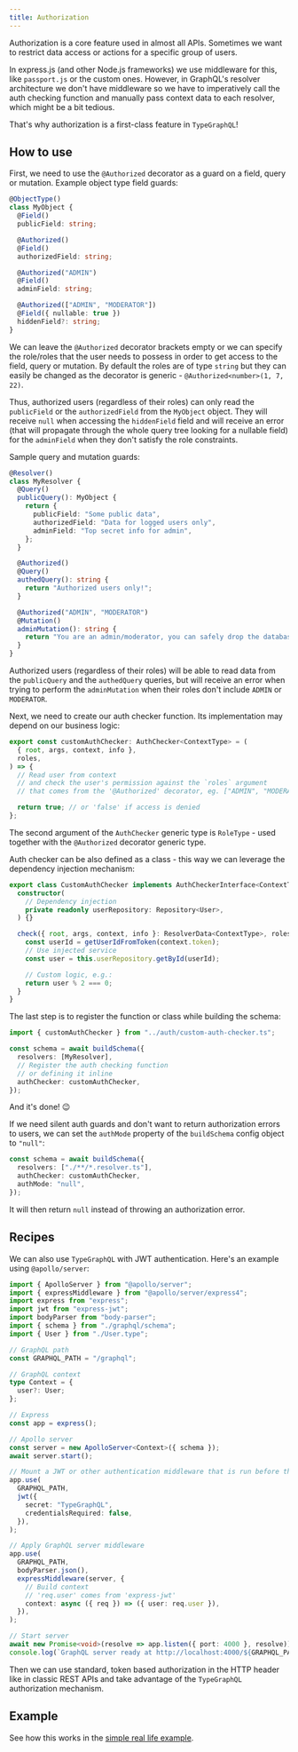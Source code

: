 ```yaml
---
title: Authorization
---
```


Authorization is a core feature used in almost all APIs. Sometimes we want to restrict data access or actions for a specific group of users.

In express.js (and other Node.js frameworks) we use middleware for this, like `passport.js` or the custom ones. However, in GraphQL's resolver architecture we don't have middleware so we have to imperatively call the auth checking function and manually pass context data to each resolver, which might be a bit tedious.

That's why authorization is a first-class feature in `TypeGraphQL`!

## How to use

First, we need to use the `@Authorized` decorator as a guard on a field, query or mutation.
Example object type field guards:

```ts
@ObjectType()
class MyObject {
  @Field()
  publicField: string;

  @Authorized()
  @Field()
  authorizedField: string;

  @Authorized("ADMIN")
  @Field()
  adminField: string;

  @Authorized(["ADMIN", "MODERATOR"])
  @Field({ nullable: true })
  hiddenField?: string;
}
```

We can leave the `@Authorized` decorator brackets empty or we can specify the role/roles that the user needs to possess in order to get access to the field, query or mutation.
By default the roles are of type `string` but they can easily be changed as the decorator is generic - `@Authorized<number>(1, 7, 22)`.

Thus, authorized users (regardless of their roles) can only read the `publicField` or the `authorizedField` from the `MyObject` object. They will receive `null` when accessing the `hiddenField` field and will receive an error (that will propagate through the whole query tree looking for a nullable field) for the `adminField` when they don't satisfy the role constraints.

Sample query and mutation guards:

```ts
@Resolver()
class MyResolver {
  @Query()
  publicQuery(): MyObject {
    return {
      publicField: "Some public data",
      authorizedField: "Data for logged users only",
      adminField: "Top secret info for admin",
    };
  }

  @Authorized()
  @Query()
  authedQuery(): string {
    return "Authorized users only!";
  }

  @Authorized("ADMIN", "MODERATOR")
  @Mutation()
  adminMutation(): string {
    return "You are an admin/moderator, you can safely drop the database ;)";
  }
}
```

Authorized users (regardless of their roles) will be able to read data from the `publicQuery` and the `authedQuery` queries, but will receive an error when trying to perform the `adminMutation` when their roles don't include `ADMIN` or `MODERATOR`.

Next, we need to create our auth checker function. Its implementation may depend on our business logic:

```ts
export const customAuthChecker: AuthChecker<ContextType> = (
  { root, args, context, info },
  roles,
) => {
  // Read user from context
  // and check the user's permission against the `roles` argument
  // that comes from the '@Authorized' decorator, eg. ["ADMIN", "MODERATOR"]

  return true; // or 'false' if access is denied
};
```

The second argument of the `AuthChecker` generic type is `RoleType` - used together with the `@Authorized` decorator generic type.

Auth checker can be also defined as a class - this way we can leverage the dependency injection mechanism:

```ts
export class CustomAuthChecker implements AuthCheckerInterface<ContextType> {
  constructor(
    // Dependency injection
    private readonly userRepository: Repository<User>,
  ) {}

  check({ root, args, context, info }: ResolverData<ContextType>, roles: string[]) {
    const userId = getUserIdFromToken(context.token);
    // Use injected service
    const user = this.userRepository.getById(userId);

    // Custom logic, e.g.:
    return user % 2 === 0;
  }
}
```

The last step is to register the function or class while building the schema:

```ts
import { customAuthChecker } from "../auth/custom-auth-checker.ts";

const schema = await buildSchema({
  resolvers: [MyResolver],
  // Register the auth checking function
  // or defining it inline
  authChecker: customAuthChecker,
});
```

And it's done! 😉

If we need silent auth guards and don't want to return authorization errors to users, we can set the `authMode` property of the `buildSchema` config object to `"null"`:

```ts
const schema = await buildSchema({
  resolvers: ["./**/*.resolver.ts"],
  authChecker: customAuthChecker,
  authMode: "null",
});
```

It will then return `null` instead of throwing an authorization error.

## Recipes

We can also use `TypeGraphQL` with JWT authentication.
Here's an example using `@apollo/server`:

```ts
import { ApolloServer } from "@apollo/server";
import { expressMiddleware } from "@apollo/server/express4";
import express from "express";
import jwt from "express-jwt";
import bodyParser from "body-parser";
import { schema } from "./graphql/schema";
import { User } from "./User.type";

// GraphQL path
const GRAPHQL_PATH = "/graphql";

// GraphQL context
type Context = {
  user?: User;
};

// Express
const app = express();

// Apollo server
const server = new ApolloServer<Context>({ schema });
await server.start();

// Mount a JWT or other authentication middleware that is run before the GraphQL execution
app.use(
  GRAPHQL_PATH,
  jwt({
    secret: "TypeGraphQL",
    credentialsRequired: false,
  }),
);

// Apply GraphQL server middleware
app.use(
  GRAPHQL_PATH,
  bodyParser.json(),
  expressMiddleware(server, {
    // Build context
    // 'req.user' comes from 'express-jwt'
    context: async ({ req }) => ({ user: req.user }),
  }),
);

// Start server
await new Promise<void>(resolve => app.listen({ port: 4000 }, resolve));
console.log(`GraphQL server ready at http://localhost:4000/${GRAPHQL_PATH}`);
```

Then we can use standard, token based authorization in the HTTP header like in classic REST APIs and take advantage of the `TypeGraphQL` authorization mechanism.

## Example

See how this works in the [simple real life example](../examples/authorization).
